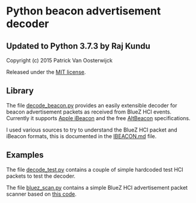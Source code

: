 # Python beacon advertisement decoder
## Updated to Python 3.7.3 by Raj Kundu

Copyright (c) 2015 Patrick Van Oosterwijck

Released under the [MIT license](LICENSE).

## Library

The file [decode_beacon.py](decode_beacon.py) provides an easily extensible decoder for beacon advertisement packets as received from BlueZ HCI events.  Currently it supports [Apple iBeacon](https://developer.apple.com/ibeacon/) and the free [AltBeacon](https://github.com/AltBeacon/spec) specifications.

I used various sources to try to understand the BlueZ HCI packet and iBeacon formats, this is documented in the [IBEACON.md](IBEACON.md) file.

## Examples

The file [decode_test.py](decode_test.py) contains a couple of simple hardcoded test HCI packets to test the decoder.

The file [bluez_scan.py](bluez_scan.py) contains a simple BlueZ HCI advertisement packet scanner based on [this code](https://github.com/switchdoclabs/iBeacon-Scanner-).
